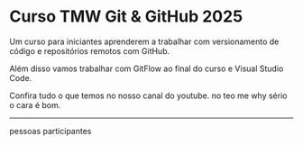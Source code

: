# Curso TMW Git & GitHub 2025



Um curso para iniciantes aprenderem a trabalhar com versionamento de código e repositórios remotos com GitHub.



Além disso vamos trabalhar com GitFlow ao final do curso e Visual Studio Code.



Confira tudo o que temos no nosso canal do youtube. no teo me why
sério o cara é bom.



-----



pessoas participantes

